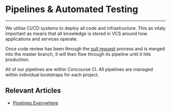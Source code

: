 # Pipelines & Automated Testing
***

We utilise CI/CD systems to deploy all code and infrastructure. This as vitaly important as means that all knowledge
is stored in VCS around how applications and services operate.

Once code review has been through the [pull request](code-review.md) process and is merged into the master branch, it
will then flow through its pipeline until it hits production.

All of our pipelines are within Concourse CI. All pipelines are managed within individual bootstraps for each project.

## Relevant Articles
- [Pipelines Everywhere](https://medium.com/comic-relief/pipelines-everywhere-9eb284f5bee3)
